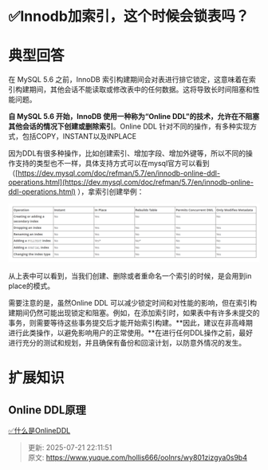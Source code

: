 # ✅Innodb加索引，这个时候会锁表吗？

# 典型回答


在 MySQL 5.6 之前，InnoDB 索引构建期间会对表进行排它锁定，这意味着在索引构建期间，其他会话不能读取或修改表中的任何数据。这将导致长时间阻塞和性能问题。



**自 MySQL 5.6 开始，InnoDB 使用一种称为“Online DDL”的技术，允许在不阻塞其他会话的情况下创建或删除索引**。Online DDL 针对不同的操作，有多种实现方式，包括COPY，INSTANT以及INPLACE



因为DDL有很多种操作，比如创建索引、增加字段、增加外键等，所以不同的操作支持的类型也不一样，具体支持方式可以在mysql官方可以看到（[https://dev.mysql.com/doc/refman/5.7/en/innodb-online-ddl-operations.html](https://dev.mysql.com/doc/refman/5.7/en/innodb-online-ddl-operations.html) ），拿索引创建举例：



![1699088229537-758c4d4a-4363-4d1b-9581-ce8f532d0141.png](./img/gJcfPedQoOQ5r3kA/1699088229537-758c4d4a-4363-4d1b-9581-ce8f532d0141-845637.png)



从上表中可以看到，当我们创建、删除或者重命名一个索引的时候，是会用到in place的模式。



需要注意的是，虽然Online DDL 可以减少锁定时间和对性能的影响，但在索引构建期间仍然可能出现锁定和阻塞。例如，在添加索引时，如果表中有许多未提交的事务，则需要等待这些事务提交后才能开始索引构建。**因此，建议在非高峰期进行此类操作，以避免影响用户的正常使用。**在进行任何DDL操作之前，最好进行充分的测试和规划，并且确保有备份和回滚计划，以防意外情况的发生。



# 扩展知识


## Online DDL原理


[✅什么是OnlineDDL](https://www.yuque.com/hollis666/oolnrs/lwxtmggon7ir4zzz)







> 更新: 2025-07-21 22:11:51  
> 原文: <https://www.yuque.com/hollis666/oolnrs/wy801zizgya0s9b4>